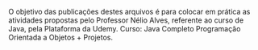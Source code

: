 O objetivo das publicações destes arquivos é para colocar em prática as atividades propostas pelo Professor Nélio Alves, referente ao curso de Java, pela Plataforma da Udemy.
Curso: Java Completo Programação Orientada a Objetos + Projetos.
